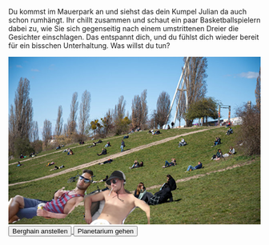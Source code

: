 Du kommst im Mauerpark an und siehst das dein Kumpel Julian da auch schon rumhängt. Ihr chillt zusammen und schaut ein paar Basketballspielern dabei zu, wie Sie sich gegenseitig nach einem umstrittenen Dreier die Gesichter einschlagen. 
Das entspannt dich, und du fühlst dich wieder bereit für ein bisschen Unterhaltung. Was willst du tun?

<img src="img/mauerpark.jpg">

<a href="/behnam.github.io/berghain">
<button>Berghain anstellen</button>
</a>
<a href="/behnam.github.io/planetarium">
<button>Planetarium gehen</button>
</a>
